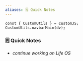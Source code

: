 ```yaml
---
aliases: 🗒️ Quick Notes
---
```


```dataviewjs
const { CustomUtils } = customJS;
CustomUtils.navbarMain(dv);
```

### 🗒️ Quick Notes

<!-- Quick Notes: Notes here will be shown in the dashboard. To be deleted when done. -->

- *continue working on Life OS*
